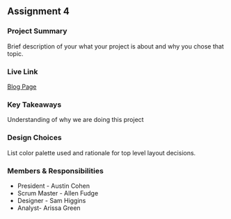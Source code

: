 ## Assignment 4

### Project Summary

Brief description of your what your project is about and why you chose that topic.

### Live Link

[Blog Page](https://{username}.github.io/{reponame}/homework-2)  

### Key Takeaways

Understanding of why we are doing this project

### Design Choices 

List color palette used and rationale for top level layout decisions.

### Members & Responsibilities

+ President - Austin Cohen
+ Scrum Master - Allen Fudge
+ Designer - Sam Higgins
+ Analyst- Arissa Green

